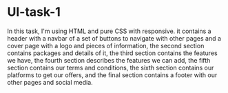 # UI-task-1
In this task, I'm using HTML and pure CSS with responsive.
it contains a header with a navbar of a set of buttons to navigate with other pages and a cover page with a logo and pieces of information,
the second section contains packages and details of it,
the third section contains the features we have,
the fourth section describes the features we can add,
the fifth section contains our terms and conditions,
the sixth section contains our platforms to get our offers,
and the final section contains a footer with our other pages and social media.
